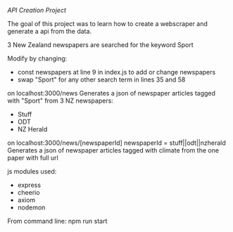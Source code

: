 *API Creation Project*

The goal of this project was to learn how to create a webscraper and generate a api from the data.

3 New Zealand newspapers are searched for the keyword Sport

Modify by changing:
- const newspapers at line 9 in index.js to add or change newspapers
- swap "Sport" for any other search term in lines 35 and 58


on localhost:3000/news
Generates a json of newspaper articles tagged with "Sport" from 3 NZ newspapers:
- Stuff
- ODT
- NZ Herald

on localhost:3000/news/[newspaperId]
newspaperId = stuff||odt||nzherald
Generates a json of newspaper articles tagged with climate from the one paper with full url

js modules used:

- express
- cheerio
- axiom
- nodemon

From command line:   npm run start 
